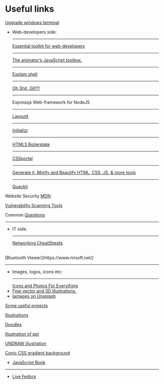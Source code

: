 # Useful links

[ Upgrade windows terminal](https://terminalsplash.com/)  

* Web-developers side: <hr>
[Essential toolkit for web-developers](https://emmet.io/) <hr>
[The animator’s JavaScript toolbox.](https://popmotion.io/) <hr>
[Explain shell ](https://explainshell.com/about) <hr>
[Oh Shit, Git!?!](https://ohshitgit.com/) <hr>
Expressjs Web-framework for NodeJS <hr>
[Layoutit](https://www.layoutit.com/) <hr>
[Initializr](http://www.initializr.com/) <hr>
[HTML5 Boilerplate](https://html5boilerplate.com/) <hr>
[CSSportal](https://www.cssportal.com/) <hr>
[Generate it, Minify and Beautify HTML, CSS, JS, & more tools](https://www.generateit.net/) <hr>
[Quackit](https://www.quackit.com/)

Website Security [MDN](https://developer.mozilla.org/en-US/docs/Learn/Server-side/First_steps/Website_security)

[Vulnerability Scanning Tools](https://owasp.org/www-community/Vulnerability_Scanning_Tools)

Common [Questions](https://developer.mozilla.org/en-US/docs/Learn/Common_questions#tools_and_setup)

<hr>

* IT side: <hr>
[Networking CheatSheets](https://packetlife.net/library/cheat-sheets/)

<br>
[Bluetooth Viewer](https://www.nirsoft.net/)


<hr>

* Images, logos, icons etc: <hr>
[Icons and Photos For Everything](https://thenounproject.com/) 
* [Free vector and 3D illustrations.](https://icons8.com/illustrations)
* [Iamages on Unsplash](unsplash.com)







[Some useful projects](https://www.libhunt.com/)


[Illustrations](https://illlustrations.co/)


[Doodles ](https://www.opendoodles.com/)

[Illustration of ppl](https://www.humaaans.com/)

[UNDRAW illustration](https://undraw.co/illustrations)


[Conic CSS gradient background ](https://www.conic.style/)


* [JavaScript Book](https://eloquentjavascript.net/)


___

* [Live Fedora](https://docs.fedoraproject.org/en-US/quick-docs/creating-and-using-a-live-installation-image/)

<!--
[]()
[]()
[]()
[]()
[]()
[]()
[]()
[]()
-->
